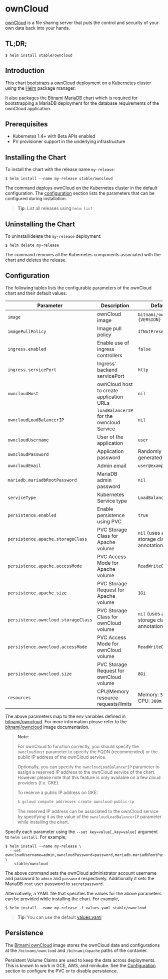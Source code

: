 # ownCloud

[ownCloud](https://owncloud.org/) is a file sharing server that puts the control and security of your own data back into your hands.

## TL;DR;

```console
$ helm install stable/owncloud
```

## Introduction

This chart bootstraps a [ownCloud](https://github.com/bitnami/bitnami-docker-owncloud) deployment on a [Kubernetes](http://kubernetes.io) cluster using the [Helm](https://helm.sh) package manager.

It also packages the [Bitnami MariaDB chart](https://github.com/kubernetes/charts/tree/master/stable/mariadb) which is required for bootstrapping a MariaDB deployment for the database requirements of the ownCloud application.

## Prerequisites

- Kubernetes 1.4+ with Beta APIs enabled
- PV provisioner support in the underlying infrastructure

## Installing the Chart

To install the chart with the release name `my-release`:

```console
$ helm install --name my-release stable/owncloud
```

The command deploys ownCloud on the Kubernetes cluster in the default configuration. The [configuration](#configuration) section lists the parameters that can be configured during installation.

> **Tip**: List all releases using `helm list`

## Uninstalling the Chart

To uninstall/delete the `my-release` deployment:

```console
$ helm delete my-release
```

The command removes all the Kubernetes components associated with the chart and deletes the release.

## Configuration

The following tables lists the configurable parameters of the ownCloud chart and their default values.

|              Parameter              |                Description                |                   Default                   |
|-------------------------------------|-------------------------------------------|---------------------------------------------|
| `image`                             | ownCloud image                            | `bitnami/owncloud:{VERSION}`                |
| `imagePullPolicy`                   | Image pull policy                         | `IfNotPresent`                              |
| `ingress.enabled`                   | Enable use of ingress controllers         | `false`                                     |
| `ingress.servicePort`               | Ingress' backend servicePort              | `http`                                      |
| `owncloudHost`                      | ownCloud host to create application URLs  | `nil`                                       |
| `owncloudLoadBalancerIP`            | `loadBalancerIP` for the owncloud Service | `nil`                                       |
| `owncloudUsername`                  | User of the application                   | `user`                                      |
| `owncloudPassword`                  | Application password                      | Randomly generated                          |
| `owncloudEmail`                     | Admin email                               | `user@example.com`                          |
| `mariadb.mariadbRootPassword`       | MariaDB admin password                    | `nil`                                       |
| `serviceType`                       | Kubernetes Service type                   | `LoadBalancer`                              |
| `persistence.enabled`               | Enable persistence using PVC              | `true`                                      |
| `persistence.apache.storageClass`   | PVC Storage Class for Apache volume       | `nil` (uses alpha storage class annotation) |
| `persistence.apache.accessMode`     | PVC Access Mode for Apache volume         | `ReadWriteOnce`                             |
| `persistence.apache.size`           | PVC Storage Request for Apache volume     | `1Gi`                                       |
| `persistence.owncloud.storageClass` | PVC Storage Class for ownCloud volume     | `nil` (uses alpha storage class annotation) |
| `persistence.owncloud.accessMode`   | PVC Access Mode for ownCloud volume       | `ReadWriteOnce`                             |
| `persistence.owncloud.size`         | PVC Storage Request for ownCloud volume   | `8Gi`                                       |
| `resources`                         | CPU/Memory resource requests/limits       | Memory: `512Mi`, CPU: `300m`                |


The above parameters map to the env variables defined in [bitnami/owncloud](http://github.com/bitnami/bitnami-docker-owncloud). For more information please refer to the [bitnami/owncloud](http://github.com/bitnami/bitnami-docker-owncloud) image documentation.

> **Note**:
>
> For ownCloud to function correctly, you should specify the `owncloudHost` parameter to specify the FQDN (recommended) or the public IP address of the ownCloud service.
>
> Optionally, you can specify the `owncloudLoadBalancerIP` parameter to assign a reserved IP address to the ownCloud service of the chart. However please note that this feature is only available on a few cloud providers (f.e. GKE).
>
> To reserve a public IP address on GKE:
>
> ```bash
> $ gcloud compute addresses create owncloud-public-ip
> ```
>
> The reserved IP address can be associated to the ownCloud service by specifying it as the value of the `owncloudLoadBalancerIP` parameter while installing the chart.

Specify each parameter using the `--set key=value[,key=value]` argument to `helm install`. For example,

```console
$ helm install --name my-release \
  --set owncloudUsername=admin,owncloudPassword=password,mariadb.mariadbRootPassword=secretpassword \
    stable/owncloud
```

The above command sets the ownCloud administrator account username and password to `admin` and `password` respectively. Additionally it sets the MariaDB `root` user password to `secretpassword`.

Alternatively, a YAML file that specifies the values for the above parameters can be provided while installing the chart. For example,

```console
$ helm install --name my-release -f values.yaml stable/owncloud
```

> **Tip**: You can use the default [values.yaml](values.yaml)

## Persistence

The [Bitnami ownCloud](https://github.com/bitnami/bitnami-docker-owncloud) image stores the ownCloud data and configurations at the `/bitnami/owncloud` and `/bitnami/apache` paths of the container.

Persistent Volume Claims are used to keep the data across deployments. This is known to work in GCE, AWS, and minikube.
See the [Configuration](#configuration) section to configure the PVC or to disable persistence.
